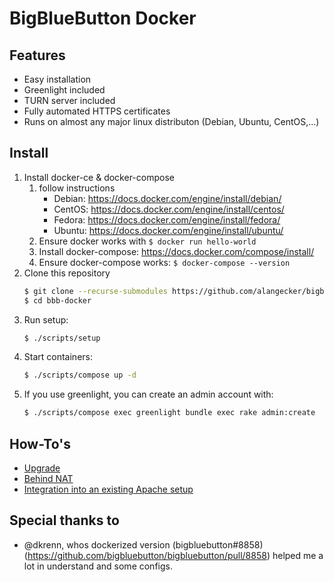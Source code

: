 # BigBlueButton Docker

## Features
- Easy installation
- Greenlight included
- TURN server included
- Fully automated HTTPS certificates
- Runs on almost any major linux distributon (Debian, Ubuntu, CentOS,...)

## Install
1. Install docker-ce & docker-compose
    1. follow instructions
        * Debian: https://docs.docker.com/engine/install/debian/
        * CentOS: https://docs.docker.com/engine/install/centos/
        * Fedora: https://docs.docker.com/engine/install/fedora/
        * Ubuntu: https://docs.docker.com/engine/install/ubuntu/
    2. Ensure docker works with `$ docker run hello-world`
    3. Install docker-compose: https://docs.docker.com/compose/install/
    4. Ensure docker-compose works: `$ docker-compose --version`
5. Clone this repository
   ```sh
   $ git clone --recurse-submodules https://github.com/alangecker/bigbluebutton-docker.git bbb-docker
   $ cd bbb-docker
   ```
6. Run setup:
   ```bash
   $ ./scripts/setup
   ```
7. Start containers:
    ```bash
    $ ./scripts/compose up -d
    ```
8. If you use greenlight, you can create an admin account with:
    ```bash
    $ ./scripts/compose exec greenlight bundle exec rake admin:create
    ```

## How-To's
- [Upgrade](docs/upgrading.md)
- [Behind NAT](docs/behind-nat.md)
- [Integration into an existing Apache setup](docs/existing-apache.md)

## Special thanks to
- @dkrenn, whos dockerized version (bigbluebutton#8858)(https://github.com/bigbluebutton/bigbluebutton/pull/8858) helped me a lot in understand and some configs.
